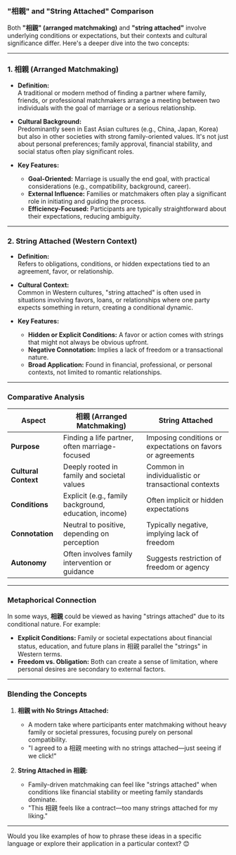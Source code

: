 ### **"相親" and "String Attached" Comparison**

Both **"相親" (arranged matchmaking)** and **"string attached"** involve underlying conditions or expectations, but their contexts and cultural significance differ. Here's a deeper dive into the two concepts:

---

### **1. 相親 (Arranged Matchmaking)**  
- **Definition:**  
  A traditional or modern method of finding a partner where family, friends, or professional matchmakers arrange a meeting between two individuals with the goal of marriage or a serious relationship.

- **Cultural Background:**  
  Predominantly seen in East Asian cultures (e.g., China, Japan, Korea) but also in other societies with strong family-oriented values. It's not just about personal preferences; family approval, financial stability, and social status often play significant roles.

- **Key Features:**  
  - **Goal-Oriented:** Marriage is usually the end goal, with practical considerations (e.g., compatibility, background, career).  
  - **External Influence:** Families or matchmakers often play a significant role in initiating and guiding the process.  
  - **Efficiency-Focused:** Participants are typically straightforward about their expectations, reducing ambiguity.  

---

### **2. String Attached (Western Context)**  
- **Definition:**  
  Refers to obligations, conditions, or hidden expectations tied to an agreement, favor, or relationship. 

- **Cultural Context:**  
  Common in Western cultures, "string attached" is often used in situations involving favors, loans, or relationships where one party expects something in return, creating a conditional dynamic.

- **Key Features:**  
  - **Hidden or Explicit Conditions:** A favor or action comes with strings that might not always be obvious upfront.  
  - **Negative Connotation:** Implies a lack of freedom or a transactional nature.  
  - **Broad Application:** Found in financial, professional, or personal contexts, not limited to romantic relationships.  

---

### **Comparative Analysis**

| **Aspect**            | **相親 (Arranged Matchmaking)**                              | **String Attached**                              |
|-----------------------|----------------------------------------------------------|------------------------------------------------|
| **Purpose**            | Finding a life partner, often marriage-focused             | Imposing conditions or expectations on favors or agreements |
| **Cultural Context**   | Deeply rooted in family and societal values               | Common in individualistic or transactional contexts           |
| **Conditions**         | Explicit (e.g., family background, education, income)      | Often implicit or hidden expectations                       |
| **Connotation**        | Neutral to positive, depending on perception              | Typically negative, implying lack of freedom                  |
| **Autonomy**           | Often involves family intervention or guidance             | Suggests restriction of freedom or agency                    |

---

### **Metaphorical Connection**  

In some ways, **相親** could be viewed as having "strings attached" due to its conditional nature. For example:
- **Explicit Conditions:** Family or societal expectations about financial status, education, and future plans in 相親 parallel the "strings" in Western terms.  
- **Freedom vs. Obligation:** Both can create a sense of limitation, where personal desires are secondary to external factors.

---

### **Blending the Concepts**  
1. **相親 with No Strings Attached:**  
   - A modern take where participants enter matchmaking without heavy family or societal pressures, focusing purely on personal compatibility.  
   - "I agreed to a 相親 meeting with no strings attached—just seeing if we click!"  

2. **String Attached in 相親:**  
   - Family-driven matchmaking can feel like "strings attached" when conditions like financial stability or meeting family standards dominate.  
   - "This 相親 feels like a contract—too many strings attached for my liking."  

---

Would you like examples of how to phrase these ideas in a specific language or explore their application in a particular context? 😊
